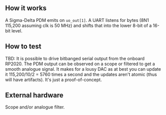 <!---

This file is used to generate your project datasheet. Please fill in the information below and delete any unused
sections.

You can also include images in this folder and reference them in the markdown. Each image must be less than
512 kb in size, and the combined size of all images must be less than 1 MB.
-->

## How it works

A Sigma-Delta PDM emits on `uo_out[1]`.  A UART listens for bytes (8N1 115,200 assuming clk is 50 MHz)
and shifts that into the lower 8-bit of a 16-bit level.

## How to test

TBD: It is possible to drive bitbanged serial output from the onboard RP2020.  The PDM output can be observed
on a scope or filtered to get a smooth analogue signal.  It makes for a lousy DAC as at best you can update it
115,200/10/2 = 5760 times a second and the updates aren't atomic (thus will have artifacts).  It's just a
proof-of-concept.

## External hardware

Scope and/or analogue filter.
